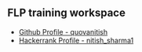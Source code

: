 ## FLP training workspace
- [Github Profile - quovanitish](https://www.github.com/quovanitish)
- [Hackerrank Profile - nitish_sharma1](https://www.hackerrank.com/nitish_sharma1)
